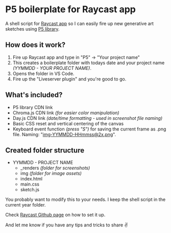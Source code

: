 # P5 boilerplate for Raycast app
A shell script for [Raycast app](https://raycast.com/) so I can easily fire up new generative art sketches using [P5 library](https://p5js.org/).

## How does it work?
1. Fire up Raycast app and type in "P5" → "Your project name"
2. This creates a boilerplate folder with todays date and your project name _(YYMMDD - YOUR PROJECT NAME)_.
3. Opens the folder in VS Code.
4. Fire up the "Liveserver plugin" and you're good to go.

## What's included?
* P5 library CDN link
* Chroma.js CDN link _(for easier color manipulation)_
* Day.js CDN link _(date/time formatting - used in screenshot file naming)_
* Basic CSS reset and vertical centering of the canvas
* Keyboard event function _(press "S")_ for saving the current frame as .png file. Naming: "img-YYMMDD-HHmmss@2x.png".

## Created folder structure
* YYMMDD - PROJECT NAME
  + \_renders _(folder for screenshots)_
  + img _(folder for image assets)_
  + index.html
  + main.css
  + sketch.js
    
You probably want to modify this to your needs. I keep the shell script in the current year folder.

Check [Raycast Github page](https://github.com/raycast/script-commands#install-script-commands-from-this-repository) on how to set it up.

And let me know if you have any tips and tricks to share ✌️
